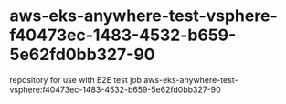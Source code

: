 # aws-eks-anywhere-test-vsphere-f40473ec-1483-4532-b659-5e62fd0bb327-90
repository for use with E2E test job aws-eks-anywhere-test-vsphere:f40473ec-1483-4532-b659-5e62fd0bb327-90
